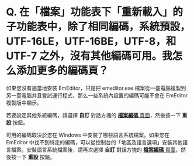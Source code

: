 # Q. 在「檔案」功能表下「重新載入」的子功能表中，除了相同編碼，系統預設，UTF-16LE，UTF-16BE，UTF-8，和UTF-7 之外，沒有其他編碼可用。我怎么添加更多的編碼頁？

如果您沒有適當地安裝 EmEditor，只是把 emeditor.exe 檔案從一臺電腦複製到另一臺電腦并且嘗試運行程式，那么一些系統內設置的編碼可能不會在 EmEditor 複製版中顯示。

若要設定其他系統編碼，請選擇 **自訂** 對話方塊的 [**檔案編碼** 頁面](../../dlg/customize/encodings/index)，然後按一下 **重設** 按鈕。

可用的編碼取決於您在 Windows 中安裝了哪些語言系統檔案。如果您在 EmEditor 中找不到特定的編碼，可以從控制台的「地區及語言選項」安裝其他語言檔案。安裝語言系統檔案後，請再次選擇 **自訂** 對話方塊的 [**檔案編碼** 頁面](../../dlg/customize/encodings/index)，然後按一下 **重設** 按鈕。